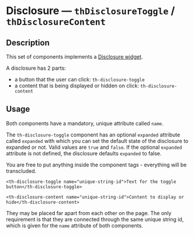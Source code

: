 # Disclosure — `thDisclosureToggle` / `thDisclosureContent`

## Description

This set of components implements a [Disclosure widget](https://en.wikipedia.org/wiki/Disclosure_widget).

A disclosure has 2 parts:
* a button that the user can click: `th-disclosure-toggle`
* a content that is being displayed or hidden on click: `th-disclosure-content`

## Usage

Both components have a mandatory, unique attribute called `name`.

The `th-disclosure-toggle` component has an optional `expanded` attribute called `expanded` with which you can set the default state of the disclosure to expanded or not. Valid values are `true` and `false`. If the optional `expanded` attribute is not defined, the disclosure defaults `expanded` to false.

You are free to put anything inside the component tags - everything will be transcluded.

```
<th-disclosure-toggle name="unique-string-id">Text for the toggle button</th-disclosure-toggle>
```

```
<th-disclosure-content name="unique-string-id">Content to display or hide</th-disclosure-content>
```

They may be placed far apart from each other on the page. The only requirement is that they are connected through the same unique string id, which is given for the `name` attribute of both components.
